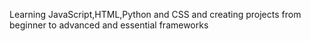 Learning JavaScript,HTML,Python and CSS and creating projects from beginner to advanced
and essential frameworks
